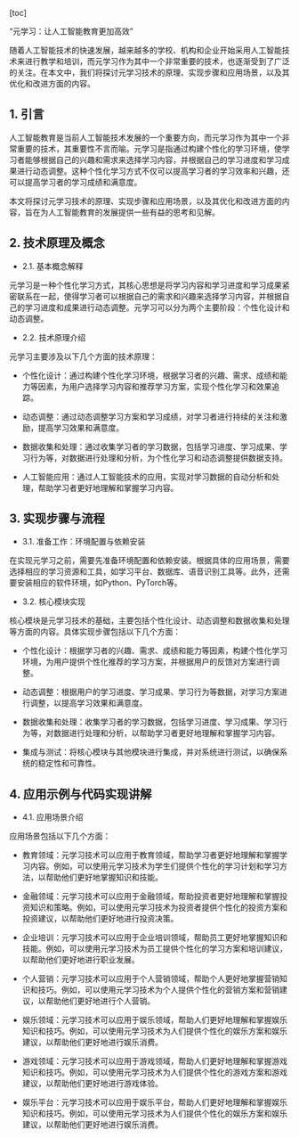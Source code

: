 
[toc]                    
                
                
“元学习：让人工智能教育更加高效”

随着人工智能技术的快速发展，越来越多的学校、机构和企业开始采用人工智能技术来进行教学和培训，而元学习作为其中一个非常重要的技术，也逐渐受到了广泛的关注。在本文中，我们将探讨元学习技术的原理、实现步骤和应用场景，以及其优化和改进方面的内容。

## 1. 引言

人工智能教育是当前人工智能技术发展的一个重要方向，而元学习作为其中一个非常重要的技术，其重要性不言而喻。元学习是指通过构建个性化的学习环境，使学习者能够根据自己的兴趣和需求来选择学习内容，并根据自己的学习进度和学习成果进行动态调整。这种个性化学习方式不仅可以提高学习者的学习效率和兴趣，还可以提高学习者的学习成绩和满意度。

本文将探讨元学习技术的原理、实现步骤和应用场景，以及其优化和改进方面的内容，旨在为人工智能教育的发展提供一些有益的思考和见解。

## 2. 技术原理及概念

- 2.1. 基本概念解释

元学习是一种个性化学习方式，其核心思想是将学习内容和学习进度和学习成果紧密联系在一起，使得学习者可以根据自己的需求和兴趣来选择学习内容，并根据自己的学习进度和成果进行动态调整。元学习可以分为两个主要阶段：个性化设计和动态调整。

- 2.2. 技术原理介绍

元学习主要涉及以下几个方面的技术原理：

- 个性化设计：通过构建个性化学习环境，根据学习者的兴趣、需求、成绩和能力等因素，为用户选择学习内容和推荐学习方案，实现个性化学习和效果追踪。

- 动态调整：通过动态调整学习方案和学习成绩，对学习者进行持续的关注和激励，提高学习效果和满意度。

- 数据收集和处理：通过收集学习者的学习数据，包括学习进度、学习成果、学习行为等，对数据进行处理和分析，为个性化学习和动态调整提供数据支持。

- 人工智能应用：通过人工智能技术的应用，实现对学习数据的自动分析和处理，帮助学习者更好地理解和掌握学习内容。

## 3. 实现步骤与流程

- 3.1. 准备工作：环境配置与依赖安装

在实现元学习之前，需要先准备环境配置和依赖安装。根据具体的应用场景，需要选择相应的学习资源和工具，如学习平台、数据库、语音识别工具等。此外，还需要安装相应的软件环境，如Python、PyTorch等。

- 3.2. 核心模块实现

核心模块是元学习技术的基础，主要包括个性化设计、动态调整和数据收集和处理等方面的内容。具体实现步骤包括以下几个方面：

- 个性化设计：根据学习者的兴趣、需求、成绩和能力等因素，构建个性化学习环境，为用户提供个性化推荐的学习方案，并根据用户的反馈对方案进行调整。

- 动态调整：根据用户的学习进度、学习成果、学习行为等数据，对学习方案进行调整，以提高学习效果和满意度。

- 数据收集和处理：收集学习者的学习数据，包括学习进度、学习成果、学习行为等，对数据进行处理和分析，以帮助学习者更好地理解和掌握学习内容。

- 集成与测试：将核心模块与其他模块进行集成，并对系统进行测试，以确保系统的稳定性和可靠性。

## 4. 应用示例与代码实现讲解

- 4.1. 应用场景介绍

应用场景包括以下几个方面：

- 教育领域：元学习技术可以应用于教育领域，帮助学习者更好地理解和掌握学习内容。例如，可以使用元学习技术为学生们提供个性化的学习计划和学习方法，以帮助他们更好地掌握知识和技能。

- 金融领域：元学习技术可以应用于金融领域，帮助投资者更好地理解和掌握投资知识和策略。例如，可以使用元学习技术为投资者提供个性化的投资方案和投资建议，以帮助他们更好地进行投资决策。

- 企业培训：元学习技术可以应用于企业培训领域，帮助员工更好地掌握知识和技能。例如，可以使用元学习技术为员工提供个性化的学习方案和培训建议，以帮助他们更好地进行职业发展。

- 个人营销：元学习技术可以应用于个人营销领域，帮助个人更好地掌握营销知识和技巧。例如，可以使用元学习技术为个人提供个性化的营销方案和营销建议，以帮助他们更好地进行个人营销。

- 娱乐领域：元学习技术可以应用于娱乐领域，帮助人们更好地理解和掌握娱乐知识和技巧。例如，可以使用元学习技术为人们提供个性化的娱乐方案和娱乐建议，以帮助他们更好地进行娱乐消费。

- 游戏领域：元学习技术可以应用于游戏领域，帮助人们更好地理解和掌握游戏知识和技巧。例如，可以使用元学习技术为人们提供个性化的游戏方案和游戏建议，以帮助他们更好地进行游戏体验。

- 娱乐平台：元学习技术可以应用于娱乐平台，帮助人们更好地理解和掌握娱乐知识和技巧。例如，可以使用元学习技术为人们提供个性化的娱乐方案和娱乐建议，以帮助他们更好地进行娱乐消费。

